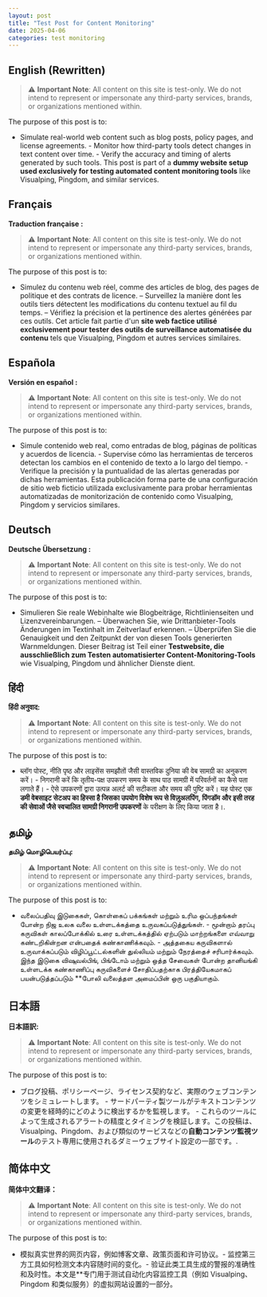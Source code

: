 ```yaml
---
layout: post
title: "Test Post for Content Monitoring"
date: 2025-04-06
categories: test monitoring
---
```



## English (Rewritten)

> ⚠️ **Important Note**: All content on this site is test-only. We do not intend to represent or impersonate any third-party services, brands, or organizations mentioned within.

The purpose of this post is to:

- Simulate real-world web content such as blog posts, policy pages, and license agreements. - Monitor how third-party tools detect changes in text content over time. - Verify the accuracy and timing of alerts generated by such tools. This post is part of a **dummy website setup used exclusively for testing automated content monitoring tools** like Visualping, Pingdom, and similar services.

## Français

**Traduction française :**

> ⚠️ **Important Note**: All content on this site is test-only. We do not intend to represent or impersonate any third-party services, brands, or organizations mentioned within.

The purpose of this post is to:

- Simulez du contenu web réel, comme des articles de blog, des pages de politique et des contrats de licence. – Surveillez la manière dont les outils tiers détectent les modifications du contenu textuel au fil du temps. – Vérifiez la précision et la pertinence des alertes générées par ces outils. Cet article fait partie d'un **site web factice utilisé exclusivement pour tester des outils de surveillance automatisée du contenu** tels que Visualping, Pingdom et autres services similaires.

## Española

**Versión en español :**

> ⚠️ **Important Note**: All content on this site is test-only. We do not intend to represent or impersonate any third-party services, brands, or organizations mentioned within.

The purpose of this post is to:

- Simule contenido web real, como entradas de blog, páginas de políticas y acuerdos de licencia. - Supervise cómo las herramientas de terceros detectan los cambios en el contenido de texto a lo largo del tiempo. - Verifique la precisión y la puntualidad de las alertas generadas por dichas herramientas. Esta publicación forma parte de una configuración de sitio web ficticio utilizada exclusivamente para probar herramientas automatizadas de monitorización de contenido como Visualping, Pingdom y servicios similares.

## Deutsch

**Deutsche Übersetzung :**

> ⚠️ **Important Note**: All content on this site is test-only. We do not intend to represent or impersonate any third-party services, brands, or organizations mentioned within.

The purpose of this post is to:

- Simulieren Sie reale Webinhalte wie Blogbeiträge, Richtlinienseiten und Lizenzvereinbarungen. – Überwachen Sie, wie Drittanbieter-Tools Änderungen im Textinhalt im Zeitverlauf erkennen. – Überprüfen Sie die Genauigkeit und den Zeitpunkt der von diesen Tools generierten Warnmeldungen. Dieser Beitrag ist Teil einer **Testwebsite, die ausschließlich zum Testen automatisierter Content-Monitoring-Tools** wie Visualping, Pingdom und ähnlicher Dienste dient.

## हिंदी

**हिंदी अनुवाद:**

> ⚠️ **Important Note**: All content on this site is test-only. We do not intend to represent or impersonate any third-party services, brands, or organizations mentioned within.

The purpose of this post is to:

- ब्लॉग पोस्ट, नीति पृष्ठ और लाइसेंस समझौतों जैसी वास्तविक दुनिया की वेब सामग्री का अनुकरण करें। - निगरानी करें कि तृतीय-पक्ष उपकरण समय के साथ पाठ सामग्री में परिवर्तनों का कैसे पता लगाते हैं। - ऐसे उपकरणों द्वारा उत्पन्न अलर्ट की सटीकता और समय की पुष्टि करें। यह पोस्ट एक **डमी वेबसाइट सेटअप का हिस्सा है जिसका उपयोग विशेष रूप से विज़ुअलपिंग, पिंगडॉम और इसी तरह की सेवाओं जैसे स्वचालित सामग्री निगरानी उपकरणों** के परीक्षण के लिए किया जाता है।.

## தமிழ்

**தமிழ் மொழிபெயர்ப்பு:**

> ⚠️ **Important Note**: All content on this site is test-only. We do not intend to represent or impersonate any third-party services, brands, or organizations mentioned within.

The purpose of this post is to:

- வலைப்பதிவு இடுகைகள், கொள்கைப் பக்கங்கள் மற்றும் உரிம ஒப்பந்தங்கள் போன்ற நிஜ உலக வலை உள்ளடக்கத்தை உருவகப்படுத்துங்கள். - மூன்றாம் தரப்பு கருவிகள் காலப்போக்கில் உரை உள்ளடக்கத்தில் ஏற்படும் மாற்றங்களை எவ்வாறு கண்டறிகின்றன என்பதைக் கண்காணிக்கவும். - அத்தகைய கருவிகளால் உருவாக்கப்படும் விழிப்பூட்டல்களின் துல்லியம் மற்றும் நேரத்தைச் சரிபார்க்கவும். இந்த இடுகை விஷுவல்பிங், பிங்டோம் மற்றும் ஒத்த சேவைகள் போன்ற தானியங்கி உள்ளடக்க கண்காணிப்பு கருவிகளைச் சோதிப்பதற்காக பிரத்தியேகமாகப் பயன்படுத்தப்படும் **போலி வலைத்தள அமைப்பின் ஒரு பகுதியாகும்.

## 日本語

**日本語訳:**

> ⚠️ **Important Note**: All content on this site is test-only. We do not intend to represent or impersonate any third-party services, brands, or organizations mentioned within.

The purpose of this post is to:

- ブログ投稿、ポリシーページ、ライセンス契約など、実際のウェブコンテンツをシミュレートします。 - サードパーティ製ツールがテキストコンテンツの変更を経時的にどのように検出するかを監視します。 - これらのツールによって生成されるアラートの精度とタイミングを検証します。この投稿は、Visualping、Pingdom、および類似のサービスなどの**自動コンテンツ監視ツール**のテスト専用に使用されるダミーウェブサイト設定の一部です。.

## 简体中文

**简体中文翻译：**

> ⚠️ **Important Note**: All content on this site is test-only. We do not intend to represent or impersonate any third-party services, brands, or organizations mentioned within.

The purpose of this post is to:

- 模拟真实世界的网页内容，例如博客文章、政策页面和许可协议。- 监控第三方工具如何检测文本内容随时间的变化。- 验证此类工具生成的警报的准确性和及时性。本文是**专门用于测试自动化内容监控工具（例如 Visualping、Pingdom 和类似服务）的虚拟网站设置的一部分。


